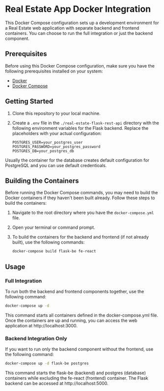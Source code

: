 # Real Estate App Docker Integration

This Docker Compose configuration sets up a development environment for a Real Estate web application with separate backend and frontend containers. You can choose to run the full integration or just the backend component.

## Prerequisites

Before using this Docker Compose configuration, make sure you have the following prerequisites installed on your system:

- [Docker](https://www.docker.com/)
- [Docker Compose](https://docs.docker.com/compose/)

## Getting Started

1. Clone this repository to your local machine.

2. Create a `.env` file in the `./real-estate-flask-rest-api` directory with the following environment variables for the Flask backend. Replace the placeholders with your actual configuration:

   ```env
   POSTGRES_USER=your_postgres_user
   POSTGRES_PASSWORD=your_postgres_password
   POSTGRES_DB=your_postgres_db

Usually the container for the database creates default configuration for PostgreSQL and you can use default credentioals.

## Building the Containers

Before running the Docker Compose commands, you may need to build the Docker containers if they haven't been built already. Follow these steps to build the containers:

1. Navigate to the root directory where you have the `docker-compose.yml` file.

2. Open your terminal or command prompt.

3. To build the containers for the backend and frontend (if not already built), use the following commands:

   ```bash
   docker-compose build flask-be fe-react
    ```

## Usage

### Full Integration

To run both the backend and frontend components together, use the following command:

```bash
docker-compose up -d
```

This command starts all containers defined in the docker-compose.yml file. Once the containers are up and running, you can access the web application at http://localhost:3000.

### Backend Integration Only

If you want to run only the backend component without the frontend, use the following command:

```bash
docker-compose up -d flask-be postgres
```

This command starts the flask-be (backend) and postgres (database) containers while excluding the fe-react (frontend) container. The Flask backend can be accessed at http://localhost:5000.